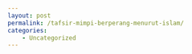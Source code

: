 ```yaml
---
layout: post
permalink: /tafsir-mimpi-berperang-menurut-islam/
categories:
    - Uncategorized
---
```


